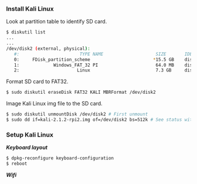 ### Install Kali Linux

Look at partition table to identify SD card.

```sh
$ diskutil list
...
...
/dev/disk2 (external, physical):
   #:                       TYPE NAME                    SIZE       IDENTIFIER
   0:     FDisk_partition_scheme                        *15.5 GB    disk2
   1:             Windows_FAT_32 PI                      64.0 MB    disk2s1
   2:                      Linux                         7.3 GB     disk2s2
```

Format SD card to FAT32.

```sh
$ sudo diskutil eraseDisk FAT32 KALI MBRFormat /dev/disk2
```

Image Kali Linux img file to the SD card.

```sh
$ sudo diskutil unmountDisk /dev/disk2 # First unmount
$ sudo dd if=kali-2.1.2-rpi2.img of=/dev/disk2 bs=512k # See status with INFO signal (Ctrl+T)
```

### Setup Kali Linux

***Keyboard layout***

```sh
$ dpkg-reconfigure keyboard-configuration
$ reboot
```

***Wifi***
